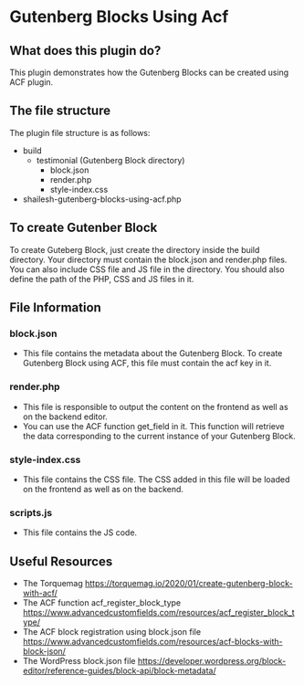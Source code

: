 # Gutenberg Blocks Using Acf

## What does this plugin do?
This plugin demonstrates how the Gutenberg Blocks can be created using ACF plugin.

## The file structure
The plugin file structure is as follows:
 - build
   -  testimonial (Gutenberg Block directory)
      - block.json
      - render.php
      - style-index.css
 - shailesh-gutenberg-blocks-using-acf.php

## To create Gutenber Block
To create Guteberg Block, just create the directory inside the build directory. Your directory must contain the block.json and render.php files. You can also include CSS file and JS file in the directory. You should also define the path of the PHP, CSS and JS files in it.

## File Information
### block.json
- This file contains the metadata about the Gutenberg Block. To create Gutenberg Block using ACF, this file must contain the acf key in it.

### render.php
- This file is responsible to output the content on the frontend as well as on the backend editor.
- You can use the ACF function get_field in it. This function will retrieve the data corresponding to the current instance of your Gutenberg Block.

### style-index.css
- This file contains the CSS file. The CSS added in this file will be loaded on the frontend as well as on the backend.

### scripts.js
- This file contains the JS code.

## Useful Resources
- The Torquemag https://torquemag.io/2020/01/create-gutenberg-block-with-acf/
- The ACF function acf_register_block_type https://www.advancedcustomfields.com/resources/acf_register_block_type/
- The ACF block registration using block.json file https://www.advancedcustomfields.com/resources/acf-blocks-with-block-json/
- The WordPress block.json file https://developer.wordpress.org/block-editor/reference-guides/block-api/block-metadata/
